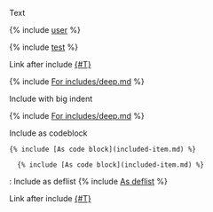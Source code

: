 Text

{% include [user](includes/user.md) %}

{% include [test](includes/test.md) %}

Link after include
[{#T}](./1.md)

<!--{% include [For includes/deep.md](includes/deep.md) %}-->
{% include [For includes/deep.md](includes/deep.md) %}

Include with big indent

  {% include [For includes/deep.md](includes/deepWithIndent.md) %}

Include as codeblock

    {% include [As code block](included-item.md) %}

```
  {% include [As code block](included-item.md) %}
```

:   Include as deflist
    {% include [As deflist](included-item.md) %}

Link after include
[{#T}](./1.md#subtitle)
